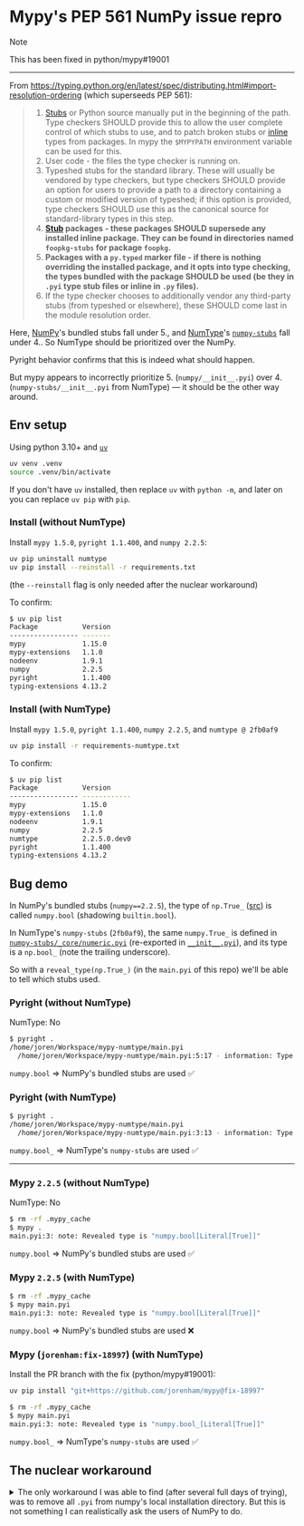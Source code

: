 # Mypy's PEP 561 NumPy issue repro

> [!NOTE]
> This has been fixed in python/mypy#19001

---

From <https://typing.python.org/en/latest/spec/distributing.html#import-resolution-ordering> (which superseeds PEP 561):

> 1. [Stubs](https://typing.python.org/en/latest/spec/glossary.html#term-stub) or Python source manually put in the beginning of the path. Type checkers SHOULD provide this to allow the user complete control of which stubs to use, and to patch broken stubs or [inline](https://typing.python.org/en/latest/spec/glossary.html#term-inline) types from packages. In mypy the `$MYPYPATH` environment variable can be used for this.
> 2. User code - the files the type checker is running on.
> 3. Typeshed stubs for the standard library. These will usually be vendored by type checkers, but type checkers SHOULD provide an option for users to provide a path to a directory containing a custom or modified version of typeshed; if this option is provided, type checkers SHOULD use this as the canonical source for standard-library types in this step.
> 4. **[Stub](https://typing.python.org/en/latest/spec/glossary.html#term-stub) packages - these packages SHOULD supersede any installed inline package. They can be found in directories named `foopkg-stubs` for package `foopkg`.**
> 5. **Packages with a `py.typed` marker file - if there is nothing overriding the installed package, and it opts into type checking, the types bundled with the package SHOULD be used (be they in `.pyi` type stub files or inline in `.py` files).**
> 6. If the type checker chooses to additionally vendor any third-party stubs (from typeshed or elsewhere), these SHOULD come last in the module resolution order.

Here, [NumPy](https://github.com/numpy/numpy)'s bundled stubs fall under 5., and [NumType](https://github.com/numpy/numtype/)'s [`numpy-stubs`](https://github.com/numpy/numtype/tree/2fb0af907b68558e4b0778c9dc4b21262105adb2/src/numpy-stubs) fall under 4..
So NumType should be prioritized over the NumPy.

Pyright behavior confirms that this is indeed what should happen.

But mypy appears to incorrectly prioritize 5. (`numpy/__init__.pyi`) over 4. (`numpy-stubs/__init__.pyi` from NumType)  &mdash;
it should be the other way around.

## Env setup

Using python 3.10+ and [`uv`](https://docs.astral.sh/uv/)

```bash
uv venv .venv
source .venv/bin/activate
```

If you don't have `uv` installed, then replace `uv` with `python -m`, and later on you can replace `uv pip` with `pip`.

### Install  (without NumType)

Install `mypy 1.5.0`, `pyright 1.1.400`, and `numpy 2.2.5`:

```bash
uv pip uninstall numtype
uv pip install --reinstall -r requirements.txt
```

(the `--reinstall` flag is only needed after the nuclear workaround)

To confirm:

```bash
$ uv pip list
Package           Version
----------------- -------
mypy              1.15.0
mypy-extensions   1.1.0
nodeenv           1.9.1
numpy             2.2.5
pyright           1.1.400
typing-extensions 4.13.2
```

### Install  (with NumType)

Install `mypy 1.5.0`, `pyright 1.1.400`, `numpy 2.2.5`, and `numtype @ 2fb0af9`

```bash
uv pip install -r requirements-numtype.txt
```

To confirm:

```bash
$ uv pip list
Package           Version
----------------- ------------
mypy              1.15.0
mypy-extensions   1.1.0
nodeenv           1.9.1
numpy             2.2.5
numtype           2.2.5.0.dev0
pyright           1.1.400
typing-extensions 4.13.2
```

## Bug demo

In NumPy's bundled stubs (`numpy==2.2.5`), the type of `np.True_` ([src](https://github.com/numpy/numpy/blob/7be8c1f9133516fe20fd076f9bdfe23d9f537874/numpy/__init__.pyi#L1161)) is called `numpy.bool` (shadowing `builtin.bool`).

In NumType's `numpy-stubs` (`2fb0af9`), the same `numpy.True_` is defined in [`numpy-stubs/_core/numeric.pyi`](https://github.com/numpy/numtype/blob/2fb0af907b68558e4b0778c9dc4b21262105adb2/src/numpy-stubs/_core/numeric.pyi#L623) (re-exported in [`__init__.pyi`](https://github.com/numpy/numtype/blob/2fb0af907b68558e4b0778c9dc4b21262105adb2/src/numpy-stubs/__init__.pyi#L77)), and its type is a `np.bool_` (note the trailing underscore).

So with a `reveal_type(np.True_)` (in the `main.pyi` of this repo) we'll be able to tell which stubs used.

### Pyright (without NumType)

NumType: No

```bash
$ pyright .
/home/joren/Workspace/mypy-numtype/main.pyi
  /home/joren/Workspace/mypy-numtype/main.pyi:5:17 - information: Type of "np.True_" is "bool[Literal[True]]"
```

`numpy.bool` => NumPy's bundled stubs are used :white_check_mark:

### Pyright (with NumType)

```bash
$ pyright .
/home/joren/Workspace/mypy-numtype/main.pyi
  /home/joren/Workspace/mypy-numtype/main.pyi:3:13 - information: Type of "np.True_" is "bool_[Literal[True]]"
```

`numpy.bool_` => NumType's `numpy-stubs` are used :white_check_mark:

---

### Mypy `2.2.5` (without NumType)

NumType: No

```bash
$ rm -rf .mypy_cache
$ mypy .
main.pyi:3: note: Revealed type is "numpy.bool[Literal[True]]"
```

`numpy.bool` => NumPy's bundled stubs are used :white_check_mark:

### Mypy `2.2.5` (with NumType)

```bash
$ rm -rf .mypy_cache
$ mypy main.pyi
main.pyi:3: note: Revealed type is "numpy.bool[Literal[True]]"
```

`numpy.bool` => NumPy's bundled stubs are used :x:

### Mypy (`jorenham:fix-18997`) (with NumType)

Install the PR branch with the fix (python/mypy#19001):

```bash
uv pip install "git+https://github.com/jorenham/mypy@fix-18997"
```

```bash
$ rm -rf .mypy_cache
$ mypy main.pyi
main.pyi:3: note: Revealed type is "numpy.bool_[Literal[True]]"
```

`numpy.bool_` => NumType's `numpy-stubs` are used :white_check_mark:

## The nuclear workaround

<details>
<summary>The only workaround I was able to find (after several full days of trying), was to remove all <code>.pyi</code> from numpy's local installation directory. But this is not something I can realistically ask the users of NumPy to do.</summary>

First do a dry run:

```bash
$ find ./.venv/**/site-packages/numpy -name "*.pyi" -type f
./.venv/lib/python3.13/site-packages/numpy/matlib.pyi
./.venv/lib/python3.13/site-packages/numpy/fft/_helper.pyi
./.venv/lib/python3.13/site-packages/numpy/fft/_pocketfft.pyi
[...]
```

If all is good, press the red button:

```bash
$ find ./.venv/**/site-packages/numpy -name "*.pyi" -type f -delete
```

Re-run pyright:

```bash
$ pyright .
/home/joren/Workspace/mypy-numtype/main.pyi
  /home/joren/Workspace/mypy-numtype/main.pyi:3:13 - information: Type of "np.True_" is "bool_[Literal[True]]"
```

Good; that's exactly the same result as before (with NumType).

Now run mypy again:

```bash
$ rm -rf .mypy_cache
$ mypy .
main.pyi:3: note: Revealed type is "numpy.bool_[Literal[True]]"
Success: no issues found in 1 source file
```

This is indeed the correct output, which for the 2nd time demonstrates that mypy does not comply with PEP 561.
</details>
